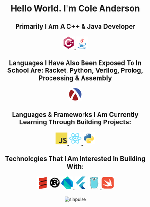 <h1 align="center">Hello World. I'm Cole Anderson</h1>

<h2 align = "center"> Primarily I Am A C++ & Java Developer

<!-- Primary Languages: -->
<p align = "center" > <a href="https://github.com/sinpulse?tab=repositories&q=&type=&language=c%2B%2B&sort=" target="_blank"> <img src="https://raw.githubusercontent.com/devicons/devicon/master/icons/cplusplus/cplusplus-original.svg" alt="cplusplus" width="40" height="40"/> </a> <a href="https://github.com/sinpulse?tab=repositories&q=&type=&language=java&sort=" target="_blank"> <img src="https://raw.githubusercontent.com/devicons/devicon/master/icons/java/java-original.svg" alt="java" width="40" height="40"/> </a> </p> </h2>

<!-- Exposure Languages: -->
<h2 align = "center" >Languages I Have Also Been Exposed To In School Are: Racket, Python, Verilog, Prolog, Processing & Assembly 

<p align = "center" > <a href="https://www.javascript.com" target="_blank"> <img src="https://raw.githubusercontent.com/coleAndersonForkedDevelopment/devicon/master/icons/racket/racket-original.svg" alt="racket" width="40" height="40"/> </a>

<!-- What I Am Learning Currently: -->
<h2 align = "center">Languages & Frameworks I Am Currently Learning Through Building Projects:
 
<p align = "center" > 
<a href="https://www.javascript.com" target="_blank"> <img src= "https://raw.githubusercontent.com/devicons/devicon/master/icons/javascript/javascript-original.svg" alt="javascript" width="40" height="40"/> 
<a href="https://reactjs.org/" target="_blank"> <img src= "https://raw.githubusercontent.com/devicons/devicon/master/icons/react/react-original.svg" alt="react" width="40" height="40"/>
<a href="https://www.python.org" target="_blank"> <img src="https://raw.githubusercontent.com/devicons/devicon/master/icons/python/python-original.svg" alt="python" width="40" height="40"/> </p> </a> </h2>

<!--  <a href="https://docs.microsoft.com/en-us/dotnet/csharp/" target="_blank"> <img src= "https://raw.githubusercontent.com/devicons/devicon/master/icons/csharp/csharp-original.svg" alt="csharp" width="40" height="40"/><a href="https://unity.com/" target="_blank"> <img src= "https://raw.githubusercontent.com/coleAndersonForkedDevelopment/devicon/master/icons/unity/unity-original.svg" alt="csharp" width="40" height="40"/></a> </p> </h2> -->

<!-- Technologies & Languages That Interest Me -->
<h2 align = "center"> Technologies That I Am Interested In Building With:
<p align = "center" > <a href="https://www.scala-lang.org/" target="_blank"><img src="https://raw.githubusercontent.com/devicons/devicon/master/icons/scala/scala-original.svg" alt="scala" width="40" height="40"/><a href="https://www.rust-lang.org/" target="_blank"><img src="https://raw.githubusercontent.com/devicons/devicon/master/icons/rust/rust-plain.svg" alt="rust" width="40" height="40"/><a href="https://www.google.com" target="_blank"><img src="https://raw.githubusercontent.com/devicons/devicon/master/icons/dart/dart-original.svg" alt="dart" width="40" height="40"/> 
<a href="https://www.google.com" target="_blank"><img src="https://raw.githubusercontent.com/devicons/devicon/master/icons/flutter/flutter-original.svg" alt="flutter" width="40" height="40"/></a> 
  <a href="https://golang.org/" target="_blank"> <img src="https://raw.githubusercontent.com/devicons/devicon/master/icons/go/go-original.svg" alt="go" width="40" height="40"/>
<a href="https://developer.apple.com/swift/" target="_blank"><a> <img src="https://raw.githubusercontent.com/devicons/devicon/master/icons/swift/swift-original.svg" alt="swift" width="40" height="40"/> </p> </h2>

<!-- VERCEL INSTANCE OF GITHUB STATS    -->
<p align = "center" > <img src="https://stats-hosted-sinpulse.vercel.app/api/top-langs?username=sinpulse&langs_count=9&theme=tokyonight&&exclude_repo=ALUProject-4210,computerArchitecture-3615,androidClientServer_IndependentStudy-3990
,halo-devkit&hide=css,makefile,html,cmake,shell,ejs&layout=compact" alt="sinpulse" /></p>
